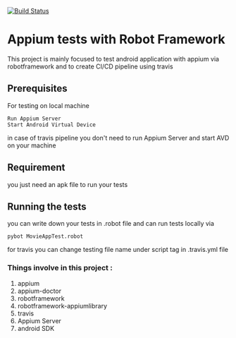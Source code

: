 
[![Build Status](https://travis-ci.org/mianusmankhalid/AppiumTestsWithRobotFramework.svg?branch=master)](https://travis-ci.org/mianusmankhalid/AppiumTestsWithRobotFramework)

# Appium tests with Robot Framework

This project is mainly focused to test android application with appium via robotframework and to create CI/CD pipeline using travis

<script src="https://gist.github.com/mianusmankhalid/98f3357e5f356da4c0b7e0ee5fe512e9.js"></script>

## Prerequisites

For testing on local machine

```
Run Appium Server
Start Android Virtual Device
```

in case of travis pipeline you don't need to run Appium Server and start AVD on your machine

## Requirement

you just need an apk file to run your tests

## Running the tests

you can write down your tests in .robot file and can run tests locally via

```
pybot MovieAppTest.robot
```

for travis you can change testing file name under script tag in .travis.yml file

### Things involve in this project :

1. appium
2. appium-doctor
3. robotframework
4. robotframework-appiumlibrary
5. travis
6. Appium Server
7. android SDK

